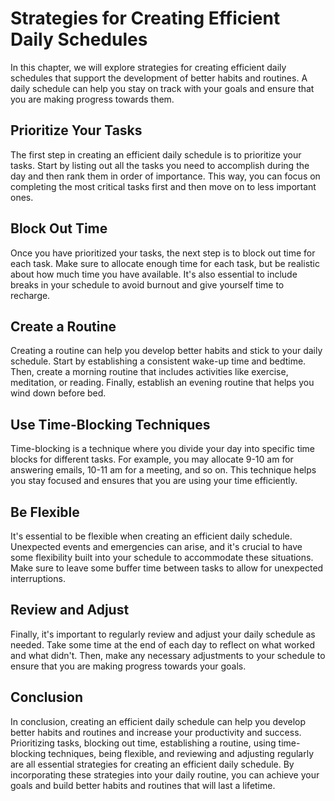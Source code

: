 Strategies for Creating Efficient Daily Schedules
======================================================================================

In this chapter, we will explore strategies for creating efficient daily schedules that support the development of better habits and routines. A daily schedule can help you stay on track with your goals and ensure that you are making progress towards them.

Prioritize Your Tasks
---------------------

The first step in creating an efficient daily schedule is to prioritize your tasks. Start by listing out all the tasks you need to accomplish during the day and then rank them in order of importance. This way, you can focus on completing the most critical tasks first and then move on to less important ones.

Block Out Time
--------------

Once you have prioritized your tasks, the next step is to block out time for each task. Make sure to allocate enough time for each task, but be realistic about how much time you have available. It's also essential to include breaks in your schedule to avoid burnout and give yourself time to recharge.

Create a Routine
----------------

Creating a routine can help you develop better habits and stick to your daily schedule. Start by establishing a consistent wake-up time and bedtime. Then, create a morning routine that includes activities like exercise, meditation, or reading. Finally, establish an evening routine that helps you wind down before bed.

Use Time-Blocking Techniques
----------------------------

Time-blocking is a technique where you divide your day into specific time blocks for different tasks. For example, you may allocate 9-10 am for answering emails, 10-11 am for a meeting, and so on. This technique helps you stay focused and ensures that you are using your time efficiently.

Be Flexible
-----------

It's essential to be flexible when creating an efficient daily schedule. Unexpected events and emergencies can arise, and it's crucial to have some flexibility built into your schedule to accommodate these situations. Make sure to leave some buffer time between tasks to allow for unexpected interruptions.

Review and Adjust
-----------------

Finally, it's important to regularly review and adjust your daily schedule as needed. Take some time at the end of each day to reflect on what worked and what didn't. Then, make any necessary adjustments to your schedule to ensure that you are making progress towards your goals.

Conclusion
----------

In conclusion, creating an efficient daily schedule can help you develop better habits and routines and increase your productivity and success. Prioritizing tasks, blocking out time, establishing a routine, using time-blocking techniques, being flexible, and reviewing and adjusting regularly are all essential strategies for creating an efficient daily schedule. By incorporating these strategies into your daily routine, you can achieve your goals and build better habits and routines that will last a lifetime.
